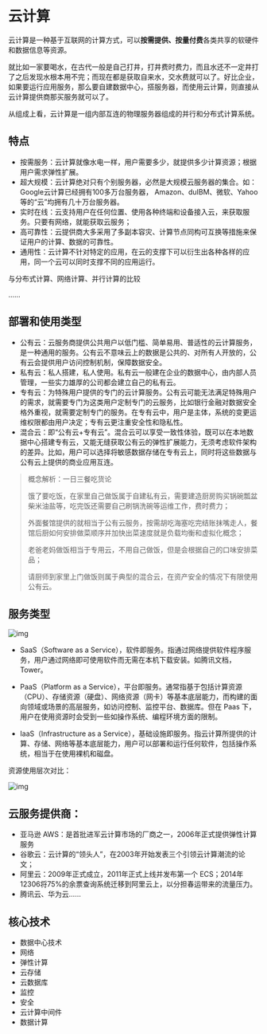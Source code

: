 # 云计算

云计算是一种基于互联网的计算方式，可以**按需提供、按量付费**各类共享的软硬件和数据信息等资源。

就比如一家要喝水，在古代一般是自己打井，打井费时费力，而且水还不一定井打了之后发现水根本用不完；而现在都是获取自来水，交水费就可以了。好比企业，如果要运行应用服务，那么要自建数据中心，搭服务器，而使用云计算，则直接从云计算提供商那买服务就可以了。

从组成上看，云计算是一组内部互连的物理服务器组成的并行和分布式计算系统。

## 特点

+   按需服务：云计算就像水电一样，用户需要多少，就提供多少计算资源；根据用户需求弹性扩展。
+   超大规模：云计算绝对只有个别服务器，必然是大规模云服务器的集合。如：Google云计算已经拥有100多万台服务器， Amazon、duIBM、微软、Yahoo等的“云”均拥有几十万台服务器。
+   实时在线：云支持用户在任何位置、使用各种终端和设备接入云，来获取服务。只要有网络，就能获取云服务；
+   高可靠性：云提供商大多采用了多副本容灾、计算节点同构可互换等措施来保证用户的计算、数据的可靠性。
+   通用性：云计算不针对特定的应用，在云的支撑下可以衍生出各种各样的应用，同一个云可以同时支撑不同的应用运行。



与分布式计算、网络计算、并行计算的比较

……



## 部署和使用类型

+   公有云：云服务商提供公共用户以低门槛、简单易用、普适性的云计算服务，是一种通用的服务。公有云不意味云上的数据是公共的、对所有人开放的，公有云会提供用户访问控制机制，保障数据安全。
+   私有云：私人搭建，私人使用。私有云一般建在企业的数据中心，由内部人员管理，一些实力雄厚的公司都会建立自己的私有云。
+   专有云：为特殊用户提供的专门的云计算服务。公有云可能无法满足特殊用户的需求，就需要专门为这类用户定制专门的云服务，比如银行金融对数据安全格外重视，就需要定制专门的服务。在专有云中，用户是主体，系统的变更运维权限都由用户决定；专有云更注重安全性和隐私性。
+   混合云：即“公有云+专有云”。混合云可以享受一致性体验，既可以在本地数据中心搭建专有云，又能无缝获取公有云的弹性扩展能力，无须考虑软件架构的差异。比如，用户可以选择将敏感数据存储在专有云上，同时将这些数据与公有云上提供的商业应用互连。

>   概念解析：一日三餐吃货论
>
>   饿了要吃饭，在家里自己做饭属于自建私有云，需要建造厨房购买锅碗瓢盆柴米油盐等，吃完饭还需要自己刷锅洗碗等运维工作，费时费力；
>
>   外面餐馆提供的就相当于公有云服务，按需胡吃海塞吃完结账抹嘴走人，餐馆后厨如何安排做菜顺序并加快出菜速度就是负载均衡和虚拟化概念；
>
>   老爸老妈做饭相当于专用云，不用自己做饭，但是会根据自己的口味安排菜品；
>
>   请厨师到家里上门做饭则属于典型的混合云，在资产安全的情况下有限使用公有云。



## 服务类型

![img](https://p3-juejin.byteimg.com/tos-cn-i-k3u1fbpfcp/57f4ccf520504fbb930cfb74a45c47fc~tplv-k3u1fbpfcp-zoom-1.image)

+   SaaS（Software as a Service），软件即服务。指通过网络提供软件程序服务，用户通过网络即可使用软件而无需在本机下载安装。如腾讯文档，Tower。
+   PaaS（Platform as a Service），平台即服务。通常指基于包括计算资源（CPU）、存储资源（硬盘）、网络资源（网卡）等基本底层能力，而构建的面向领域或场景的高层服务，如访问控制、监控平台、数据库。但在 Paas 下，用户在使用资源时会受到一些如操作系统、编程环境方面的限制。

+   IaaS（Infrastructure as a Service），基础设施即服务。指云计算所提供的计算、存储、网络等基本底层能力，用户可以部署和运行任何软件，包括操作系统，相当于在使用裸机和磁盘。

资源使用层次对比：

![img](https://p1-juejin.byteimg.com/tos-cn-i-k3u1fbpfcp/8bbbc8ed2462428885b7ee5b6bae6d8d~tplv-k3u1fbpfcp-zoom-1.image)



## 云服务提供商：

+   亚马逊 AWS：是首批进军云计算市场的厂商之一，2006年正式提供弹性计算服务
+   谷歌云：云计算的“领头人”，在2003年开始发表三个引领云计算潮流的论文；
+   阿里云：2009年正式成立，2011年正式上线并发布第一个 ECS；2014年12306将75%的余票查询系统迁移到阿里云上，以分担春运带来的流量压力。
+   腾讯云、华为云……



## 核心技术

+   数据中心技术
+   网络
+   弹性计算
+   云存储
+   云数据库
+   监控
+   安全
+   云计算中间件
+   数据计算